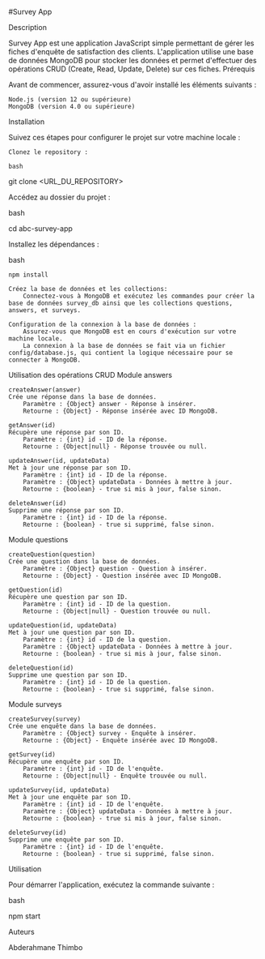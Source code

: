 #Survey App

Description

Survey App est une application JavaScript simple permettant de gérer les fiches d'enquête de satisfaction des clients. L'application utilise une base de données MongoDB pour stocker les données et permet d'effectuer des opérations CRUD (Create, Read, Update, Delete) sur ces fiches.
Prérequis

Avant de commencer, assurez-vous d'avoir installé les éléments suivants :

    Node.js (version 12 ou supérieure)
    MongoDB (version 4.0 ou supérieure)

Installation

Suivez ces étapes pour configurer le projet sur votre machine locale :

    Clonez le repository :

    bash

git clone <URL_DU_REPOSITORY>

Accédez au dossier du projet :

bash

cd abc-survey-app

Installez les dépendances :

bash

    npm install

    Créez la base de données et les collections:
        Connectez-vous à MongoDB et exécutez les commandes pour créer la base de données survey_db ainsi que les collections questions, answers, et surveys.

    Configuration de la connexion à la base de données :
        Assurez-vous que MongoDB est en cours d'exécution sur votre machine locale.
        La connexion à la base de données se fait via un fichier config/database.js, qui contient la logique nécessaire pour se connecter à MongoDB.

Utilisation des opérations CRUD
Module answers

    createAnswer(answer)
    Crée une réponse dans la base de données.
        Paramètre : {Object} answer - Réponse à insérer.
        Retourne : {Object} - Réponse insérée avec ID MongoDB.

    getAnswer(id)
    Récupère une réponse par son ID.
        Paramètre : {int} id - ID de la réponse.
        Retourne : {Object|null} - Réponse trouvée ou null.

    updateAnswer(id, updateData)
    Met à jour une réponse par son ID.
        Paramètre : {int} id - ID de la réponse.
        Paramètre : {Object} updateData - Données à mettre à jour.
        Retourne : {boolean} - true si mis à jour, false sinon.

    deleteAnswer(id)
    Supprime une réponse par son ID.
        Paramètre : {int} id - ID de la réponse.
        Retourne : {boolean} - true si supprimé, false sinon.

Module questions

    createQuestion(question)
    Crée une question dans la base de données.
        Paramètre : {Object} question - Question à insérer.
        Retourne : {Object} - Question insérée avec ID MongoDB.

    getQuestion(id)
    Récupère une question par son ID.
        Paramètre : {int} id - ID de la question.
        Retourne : {Object|null} - Question trouvée ou null.

    updateQuestion(id, updateData)
    Met à jour une question par son ID.
        Paramètre : {int} id - ID de la question.
        Paramètre : {Object} updateData - Données à mettre à jour.
        Retourne : {boolean} - true si mis à jour, false sinon.

    deleteQuestion(id)
    Supprime une question par son ID.
        Paramètre : {int} id - ID de la question.
        Retourne : {boolean} - true si supprimé, false sinon.

Module surveys

    createSurvey(survey)
    Crée une enquête dans la base de données.
        Paramètre : {Object} survey - Enquête à insérer.
        Retourne : {Object} - Enquête insérée avec ID MongoDB.

    getSurvey(id)
    Récupère une enquête par son ID.
        Paramètre : {int} id - ID de l'enquête.
        Retourne : {Object|null} - Enquête trouvée ou null.

    updateSurvey(id, updateData)
    Met à jour une enquête par son ID.
        Paramètre : {int} id - ID de l'enquête.
        Paramètre : {Object} updateData - Données à mettre à jour.
        Retourne : {boolean} - true si mis à jour, false sinon.

    deleteSurvey(id)
    Supprime une enquête par son ID.
        Paramètre : {int} id - ID de l'enquête.
        Retourne : {boolean} - true si supprimé, false sinon.

Utilisation

Pour démarrer l'application, exécutez la commande suivante :

bash

npm start

Auteurs

Abderahmane Thimbo

